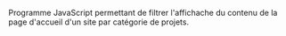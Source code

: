 Programme JavaScript permettant de filtrer l'affichache du contenu de la page d'accueil d'un site par catégorie de projets.
